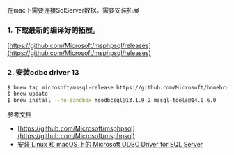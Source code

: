 在mac下需要连接SqlServer数据。需要安装拓展
### 1. 下载最新的编译好的拓展。
[https://github.com/Microsoft/msphpsql/releases](https://github.com/Microsoft/msphpsql/releases)

### 2. 安装odbc driver 13
```bash
$ brew tap microsoft/mssql-release https://github.com/Microsoft/homebrew-mssql-release
$ brew update
$ brew install --no-sandbox msodbcsql@13.1.9.2 mssql-tools@14.0.6.0
```

参考文档
- [https://github.com/Microsoft/msphpsql](https://github.com/Microsoft/msphpsql)
- [安装 Linux 和 macOS 上的 Microsoft ODBC Driver for SQL Server](https://docs.microsoft.com/zh-cn/sql/connect/odbc/linux-mac/installing-the-microsoft-odbc-driver-for-sql-server?view=sql-server-2017#microsoft-odbc-driver-131-for-sql-server)
